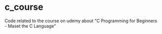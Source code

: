 # c_course
Code related to the course on udemy about "C Programming for Beginners - Maset the C Language"
